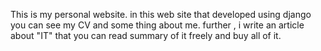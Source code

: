 This is my personal website.
in this web site that developed using django you can see my CV and some thing about me.
further , i write an article about "IT" that you can read summary of it freely and buy all of it.
